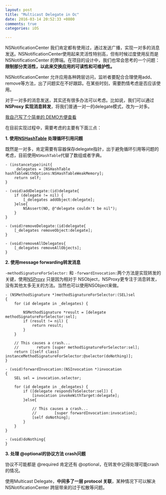 ```yaml
---
layout: post
title: "Multicast Delegate in Oc"
date: 2016-03-14 20:52:33 +0800
comments: true
categories: iOS

---
```



NSNotificationCenter 我们肯定都有使用过，通过发送广播，实现一对多的消息发送。NSNotificationCenter使用起来灵活性特别高，但有时候过度使用反而是NSNotificationCenter 的弊端。在项目的设计中，我们也常会思考的一个问题：**限制部分灵活性，以此来交换应用的可读性和可维护性。**

NSNotificationCenter 允许应用各种跨层访问，监听者要配合合理使用add、remove等方法，出了问题实在不好跟踪。在某些时刻，需要酌情考虑是否应该使用。

对于一对多的消息发送，其实还有很多办法可以考虑。比如说，我们可以通过**NSProxy 实现消息转发**，将我们普通一对一的delegate模式，改为一对多。

[我自己写了个简单的 DEMO方便查看](https://github.com/MrBoog/SafeMulticastDelegate)

在目前实现过程中，需要考虑的主要有下面三点：

**1. 使用[NSHashTable](http://nshipster.com/nshashtable-and-nsmaptable/) 处理循环引用问题**

既然是一对多，肯定需要有容器保存delegate指针，出于避免循环引用等问题的考虑，目前使用`NSHashTable`代替了数组或者字典。

```
- (instancetype)init{
    _delegates = [NSHashTable hashTableWithOptions:NSHashTableWeakMemory];
    return self;
}

- (void)addDelegate:(id)delegate{
    if (delegate != nil) {
        [_delegates addObject:delegate];
    }else{
        NSAssert(NO, @"delegate couldn't be nil");
    }
}

- (void)removeDelegate:(id)delegate{
    [_delegates removeObject:delegate];
}

- (void)removeAllDelegates{
    [_delegates removeAllObjects];
}

```

**2. 使用message forwarding转发消息**

`-methodSignatureForSelector:` 和 `-forwardInvocation:`两个方法是实现转发的关键，使用[NSProxy](https://developer.apple.com/library/mac/documentation/Cocoa/Reference/Foundation/Classes/NSProxy_Class/) 只是因为相对于 NSObject，NSProxy更专注于消息转发，没有其他太多无关的方法。当然也可以使用NSObject来做。

```
- (NSMethodSignature *)methodSignatureForSelector:(SEL)sel
{
    for (id delegate in _delegates) {
        
        NSMethodSignature *result = [delegate methodSignatureForSelector:sel];
        if (result != nil) {
            return result;
        }
    }
   
    // This causes a crash...
    //        return [super methodSignatureForSelector:sel];
    return [[self class] instanceMethodSignatureForSelector:@selector(doNothing)];
}

- (void)forwardInvocation:(NSInvocation *)invocation
{
    SEL sel = invocation.selector;
    
    for (id delegate in _delegates) {
        if ([delegate respondsToSelector:sel]) {
            [invocation invokeWithTarget:delegate];
        }else{
            
            // This causes a crash...
            //        [super forwardInvocation:invocation];
            [self doNothing];
        }
    }
}

- (void)doNothing{
}
```

**3. 处理 @optional的协议方法 crash问题**

协议不可能都是 @required 肯定还有 @optional，在转发中记得处理可能crash的情况。

使用Multicast Delegate，**中间多了一层 protocol 关联**，某种情况下可以解决NSNotificationCenter 跨层带来的过于松散等问题。

